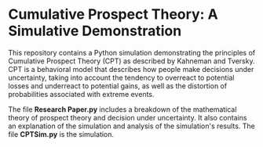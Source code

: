 # Cumulative Prospect Theory: A Simulative Demonstration

This repository contains a Python simulation demonstrating the principles of Cumulative Prospect Theory (CPT) as described by Kahneman and Tversky. CPT is a behavioral model that describes how people make decisions under uncertainty, taking into account the tendency to overreact to potential losses and underreact to potential gains, as well as the distortion of probabilities associated with extreme events.


The file **Research Paper.py** includes a breakdown of the mathematical theory of prospect theory and decision under uncertainty. It also contains an explanation of the simulation and analysis of the simulation's results.
The file **CPTSim.py** is the simulation.
